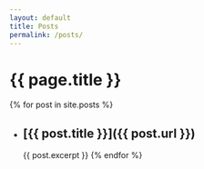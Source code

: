 ```yaml
---
layout: default
title: Posts
permalink: /posts/
---
```


# {{ page.title }}

{% for post in site.posts %}
  - ## [{{ post.title }}]({{ post.url }})
    {{ post.excerpt }}
{% endfor %}
